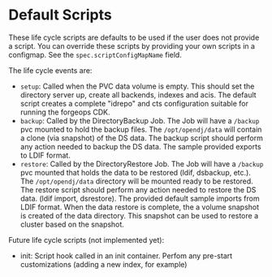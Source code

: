 # Default Scripts

These life cycle scripts are defaults to be used if the user does not provide
a script.  You can override these scripts by providing your own
scripts in a configmap. See the `spec.scriptConfigMapName` field.

The life cycle events are:

* `setup`: Called when the PVC data volume is empty. This should set the directory server up,
 create all backends, indexes and acis. The default script creates a complete "idrepo" and cts configuration suitable for running the forgeops CDK.
 * `backup`: Called by the DirectoryBackup Job. The Job will have a `/backup` pvc mounted to hold the backup files. The `/opt/opendj/data` will contain a clone (via snapshot) of the DS data. The backup script should perform any action needed to backup the DS data. The sample provided exports to LDIF format.
 * `restore`: Called by the DirectoryRestore Job. The Job will have a `/backup` pvc mounted that holds the data to be restored (ldif, dsbackup, etc.). The `/opt/opendj/data` directory will be mounted ready to be restored. The restore script should perform any action needed to restore the DS data. (ldif import, dsrestore). The  provided default sample imports from LDIF format. When the data restore is complete, the a volume snapshot is created of the data directory. This snapshot can be used to restore a cluster based on the snapshot.


 Future life cycle scripts (not implemented yet):
 * init: Script hook called in an init container. Perfom any pre-start customizations (adding a new index, for example)

